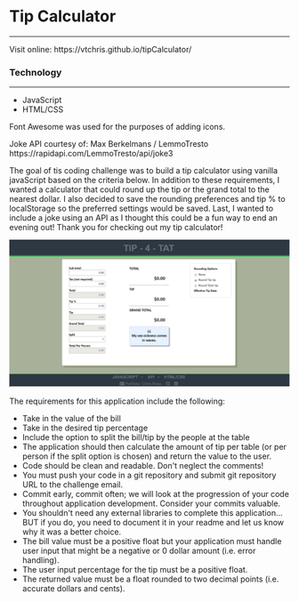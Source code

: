 <h1>Tip Calculator</h1>
<hr>
Visit online:
https://vtchris.github.io/tipCalculator/

<h3>Technology</h3>
<hr>
<ul>
  <li>JavaScript</li>
  <li>HTML/CSS</li> 
</ul>

<p>Font Awesome was used for the purposes of adding icons.</p>
<p>Joke API courtesy of: Max Berkelmans / LemmoTresto https://rapidapi.com/LemmoTresto/api/joke3</p>

<p>The goal of tis coding challenge was to build a tip calculator using vanilla javaScript based on the criteria below. In addition to these requirements, I wanted a calculator that could round up the tip or the grand total to the nearest dollar. I also decided to save the rounding preferences and tip % to localStorage so the preferred settings would be saved. Last, I wanted to include a joke using an API as I thought this could be a fun way to end an evening out! Thank you for checking out my tip calculator!</p>

![](assets/images/demo/tipCalculator.jpg)

<p>The requirements for this application include the following:</p>
<ul>
  <li>Take in the value of the bill</li>
  <li>Take in the desired tip percentage</li>
  <li>Include the option to split the bill/tip by the people at the table</li>
  <li>The application should then calculate the amount of tip per table (or per person if the split option is chosen) and return the value to the user.</li>
  <li>Code should be clean and readable. Don't neglect the comments!</li>
  <li>You must push your code in a git repository and submit git repository URL to the challenge email.</li>
  <li>Commit early, commit often; we will look at the progression of your code throughout application development. Consider your commits valuable. </li>
  <li>You shouldn't need any external libraries to complete this application... BUT if you do, you need to document it in your readme and let us know why it was a better choice.</li>
  <li>The bill value must be a positive float but your application must handle user input that might be a negative or 0 dollar amount (i.e. error handling).</li>
  <li>The user input percentage for the tip must be a positive float.</li>
  <li>The returned value must be a float rounded to two decimal points (i.e. accurate dollars and cents).</li>
</ul>
